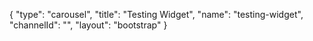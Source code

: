 {
    "type": "carousel",
    "title": "Testing Widget",
    "name": "testing-widget",
    "channelId": "",
    "layout": "bootstrap"
}